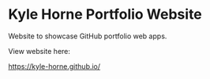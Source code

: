 # Kyle Horne Portfolio Website

Website to showcase GitHub portfolio web apps.

View website here:

https://kyle-horne.github.io/
